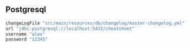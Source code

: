 ## Postgresql

```` Groovy
changeLogFile "src/main/resources/db/changelog/master-changelog.yml"  
url "jdbc:postgresql://localhost:5432/cheatsheet"  
username "alex"  
password "12345"
````



